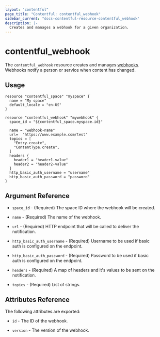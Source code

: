 ```yaml
---
layout: "contentful"
page_title: "Contentful: contentful_webhook"
sidebar_current: "docs-contentful-resource-contentful_webhook"
description: |-
  Creates and manages a webhook for a given organization.
---
```


# contentful\_webhook

The ``contentful_webhook`` resource creates and manages [webhooks](https://www.contentful.com/developers/docs/references/content-management-api/#/reference/webhooks).
Webhooks notify a person or service when content has changed.

## Usage

```hcl
resource "contentful_space" "myspace" {
  name = "My space"
  default_locale = "en-US"
}

resource "contentful_webhook" "mywebhook" {
  space_id = "${contentful_space.myspace.id}"

  name = "webhook-name"
  url=  "https://www.example.com/test"
  topics = [
    "Entry.create",
    "ContentType.create",
  ]
  headers {
    header1 = "header1-value"
    header2 = "header2-value"
  }
  http_basic_auth_username = "username"
  http_basic_auth_password = "password"
}
```

## Argument Reference

* `space_id` - (Required) The space ID where the webhook will be created.

* `name` - (Required) The name of the webhook.

* `url` - (Required) HTTP endpoint that will be called to deliver the notification.

* `http_basic_auth_username` - (Required) Username to be used if basic auth is configured on the endpoint.

* `http_basic_auth_password` - (Required) Password to be used if basic auth is configured on the endpoint.

* `headers` - (Required) A map of headers and it's values to be sent on the notification.

* `topics` - (Required) List of strings.

## Attributes Reference

The following attributes are exported:

* `id` - The ID of the webhook.

* `version` - The version of the webhook.
